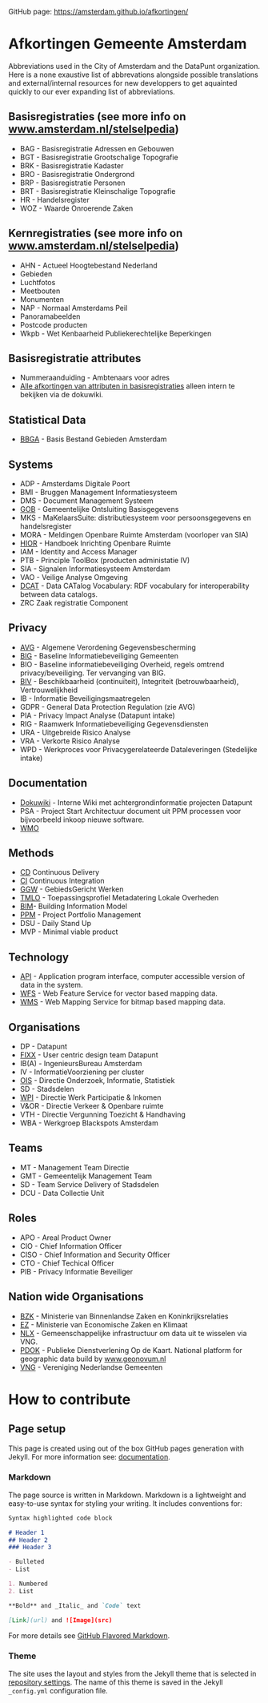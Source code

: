 GitHub page: https://amsterdam.github.io/afkortingen/

# Afkortingen Gemeente Amsterdam

Abbreviations used in the City of Amsterdam and the DataPunt organization.
Here is a none exaustive list of abbrevations alongside possible translations and external/internal resources for new developpers to get aquainted quickly to our ever expanding list of abbreviations.

## Basisregistraties (see more info on www.amsterdam.nl/stelselpedia)
- BAG - Basisregistratie Adressen en Gebouwen 
- BGT - Basisregistratie Grootschalige Topografie 
- BRK - Basisregistratie Kadaster 
- BRO - Basisregistratie Ondergrond
- BRP - Basisregistratie Personen 
- BRT - Basisregistratie Kleinschalige Topografie
-  HR - Handelsregister
- WOZ - Waarde Onroerende Zaken 

## Kernregistraties (see more info on www.amsterdam.nl/stelselpedia)
- AHN - Actueel Hoogtebestand Nederland
- Gebieden
- Luchtfotos
- Meetbouten
- Monumenten
- NAP - Normaal Amsterdams Peil
- Panoramabeelden
- Postcode producten
- Wkpb - Wet Kenbaarheid Publiekerechtelijke Beperkingen

## Basisregistratie attributes
- Nummeraanduiding - Ambtenaars voor adres
- [Alle afkortingen van attributen in basisregistraties](https://dokuwiki.datapunt.amsterdam.nl/doku.php?id=start:datasets:basisregistratie:afkortingen_registraties) alleen intern te bekijken via de dokuwiki.

## Statistical Data
- [BBGA](https://data.amsterdam.nl/#?dte=dcatd%2Fdatasets%2Fbasisbestand-gebieden-amsterdam-bbga&dtfs=T&dsf=groups::bevolking&mpb=topografie&mpz=11&mpv=52.3731081:4.8932945) - Basis Bestand Gebieden Amsterdam

## Systems

- ADP - Amsterdams Digitale Poort
- BMI - Bruggen Management Informatiesysteem
- DMS - Document Management Systeem
- [GOB](https://github.com/Amsterdam/GOB) - Gemeentelijke Ontsluiting Basisgegevens
- MKS - MaKelaarsSuite: distributiesysteem voor persoonsgegevens en handelsregister
- MORA - Meldingen Openbare Ruimte Amsterdam (voorloper van SIA)
- [HIOR](https://hior.amsterdam.nl) - Handboek Inrichting Openbare Ruimte
- IAM - Identity and Access Manager
- PTB - Principle ToolBox (producten administatie IV)
- SIA - Signalen Informatiesysteem Amsterdam
- VAO - Veilige Analyse Omgeving
- [DCAT](https://www.w3.org/TR/vocab-dcat/) - Data CATalog Vocabulary: RDF vocabulary for interoperability between data catalogs. 
- ZRC Zaak registratie Component

## Privacy
- [AVG](https://autoriteitpersoonsgegevens.nl/nl/onderwerpen/avg-europese-privacywetgeving/algemene-informatie-avg) - Algemene Verordening Gegevensbescherming
- [BIG](https://www.bigregister.nl/privacy) - Baseline Informatiebeveiliging Gemeenten
- BIO - Baseline informatiebeveiliging Overheid, regels omtrend privacy/beveiliging. Ter vervanging van BIG.
- [BIV](https://nl.wikipedia.org/wiki/BIV-classificatie) -  Beschikbaarheid (continuïteit), Integriteit (betrouwbaarheid), Vertrouwelijkheid 
- IB - Informatie Beveiligingsmaatregelen
- GDPR - General Data Protection Regulation (zie AVG)
- PIA - Privacy Impact Analyse (Datapunt intake)
- RIG - Raamwerk Informatiebeveiliging Gegevensdiensten
- URA - Uitgebreide Risico Analyse
- VRA - Verkorte Risico Analyse
- WPD - Werkproces voor Privacygerelateerde Dataleveringen (Stedelijke intake)

## Documentation
- [Dokuwiki](https://dokuwiki.datapunt.amsterdam.nl/) - Interne Wiki met achtergrondinformatie projecten Datapunt
- PSA - Project Start Architectuur document uit PPM processen voor bijvoorbeeld inkoop nieuwe software.
- [WMO](https://www.rijksoverheid.nl/onderwerpen/zorg-en-ondersteuning-thuis/wmo-2015)

## Methods
- [CD](https://nl.wikipedia.org/wiki/Continuous_delivery) Continuous Delivery
- [CI](https://en.wikipedia.org/wiki/Continuous_integration) Continuous Integration
- [GGW](https://www.amsterdam.nl/bestuur-organisatie/volg-beleid/gebiedsgericht/artikelen/gebiedsgericht/) - GebiedsGericht Werken
- [TMLO](https://www.google.com/url?sa=t&rct=j&q=&esrc=s&source=web&cd=1&cad=rja&uact=8&ved=2ahUKEwi4wav0pu3fAhUB-aQKHV5tBToQFjAAegQIChAB&url=https%3A%2F%2Fwww.archief2020.nl%2Fnieuws%2Ftoepassingsprofiel-metadatering-lokale-overheden&usg=AOvVaw0RlTyWc4GdgL8ClI1pUu8y) - Toepassingsprofiel Metadatering Lokale Overheden
- [BIM](https://hetnationaalbimplatform.nl/wat-is-bim.php)- Building Information Model
- [PPM](https://leansixsigmatools.nl/projectportfolio-management) - Project Portfolio Management
- DSU - Daily Stand Up
- MVP - Minimal viable product

## Technology
- [API](https://nl.wikipedia.org/wiki/Application_programming_interface) - Application program interface, computer accessible version of data in the system. 
- [WFS](https://nl.wikipedia.org/wiki/Web_Feature_Service) - Web Feature Service for vector based mapping data.
- [WMS](https://nl.wikipedia.org/wiki/WMS) - Web Mapping Service for bitmap based mapping data.

## Organisations
- DP - Datapunt
- [FIXX](https://www.amsterdam.nl/bestuur-organisatie/organisatie/overige/datalab-amsterdam/werkplaats/fixxx/) - User centric design team Datapunt
- IB(A) - IngenieursBureau Amsterdam
- IV - InformatieVoorziening per cluster
- [OIS](https://www.ois.amsterdam.nl/) - Directie Onderzoek, Informatie, Statistiek
- SD - Stadsdelen
- [WPI](https://www.amsterdam.nl/werk-inkomen/) - Directie Werk Participatie & Inkomen
- V&OR - Directie Verkeer & Openbare ruimte
- VTH - Directie Vergunning Toezicht & Handhaving
- WBA - Werkgroep Blackspots Amsterdam

## Teams
- MT - Management Team Directie
- GMT - Gemeentelijk Management Team
- SD - Team Service Delivery of Stadsdelen
- DCU - Data Collectie Unit

## Roles
- APO - Areal Product Owner
- CIO - Chief Information Officer
- CISO - Chief Information and Security Officer
- CTO - Chief Techical Officer
- PIB - Privacy Informatie Beveiliger

## Nation wide Organisations
- [BZK](https://www.rijksoverheid.nl/ministeries/ministerie-van-binnenlandse-zaken-en-koninkrijksrelaties) - Ministerie van Binnenlandse Zaken en Koninkrijksrelaties
- [EZ](https://www.rijksoverheid.nl/ministeries/ministerie-van-economische-zaken-en-klimaat) - Ministerie van Economische Zaken en Klimaat
- [NLX](https://nlx.io/) - Gemeenschappelijke infrastructuur om data uit te wisselen via VNG.
- [PDOK](https://www.pdok.nl/) - Publieke Dienstverlening Op de Kaart. National platform for geographic data build by www.geonovum.nl 
- [VNG](https://vng.nl/) - Vereniging Nederlandse Gemeenten


# How to contribute

## Page setup

This page is created using out of the box GitHub pages generation with Jekyll. For more information see: [documentation](https://help.github.com/categories/github-pages-basics/).


### Markdown

The page source is written in Markdown. Markdown is a lightweight and easy-to-use syntax for styling your writing. It includes conventions for:

```markdown
Syntax highlighted code block

# Header 1
## Header 2
### Header 3

- Bulleted
- List

1. Numbered
2. List

**Bold** and _Italic_ and `Code` text

[Link](url) and ![Image](src)
```

For more details see [GitHub Flavored Markdown](https://guides.github.com/features/mastering-markdown/).


### Theme

The site uses the layout and styles from the Jekyll theme that is selected in [repository settings](https://github.com/RRMoelker/amsterdam-abbreviations/settings). The name of this theme is saved in the Jekyll `_config.yml` configuration file.
